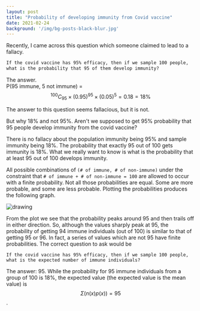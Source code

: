```yaml
---
layout: post
title: "Probability of developing immunity from Covid vaccine"
date: 2021-02-24
background: '/img/bg-posts-black-blur.jpg'
---
```


Recently, I came across this question which someone claimed to lead to a fallacy.

```markdown
If the covid vaccine has 95% efficacy, then if we sample 100 people, 
what is the probability that 95 of them develop immunity?
```

The answer.  
P(95 immune, 5 not immune) = $${}^{100}C_{95} \times (0.95)^{95} \times (0.05)^5 = 0.18 = 18\%$$

The answer to this question seems fallacious, but it is not.

But why 18% and not 95%. Aren't we supposed to get 95% probability that 95 people develop immunity 
from the covid vaccine? 

There is no fallacy about the population immunity being 95% and sample immunity being 18%. The probability that exactly 
95 out of 100 gets immunity is 18%. What we really want to know is what is the probability that at least 95 out of 
100 develops immunity.

All possible combinations of 
```(# of immune, # of non-immune)``` under the constraint that ```# of immune + # of non-immune = 100```
are allowed to occur with a finite probability. Not all those probabilities are equal. Some are 
more probable, and some are less probable. Plotting the probabilities produces the following graph.

![drawing](/img/posts/binomial1.png)

From the plot we see that the probability peaks around 95 and then trails off in either direction. 
So, although the values sharply peak at 95, the probability of getting 94 immune individuals (out 
of 100) is similar to that of getting 95 or 96. In fact, a series of values which are not 95 have 
finite probabilities. The correct question to ask would be
```commandline
If the covid vaccine has 95% efficacy, then if we sample 100 people, 
what is the expected number of immune individuals?
```
The answer: 95.
While the probability for 95 immune individuals from a group of 100 is 18%, the expected value 
(the expected value is the mean value) is $$\Sigma ( n(x) p(x) ) = 95$$.
